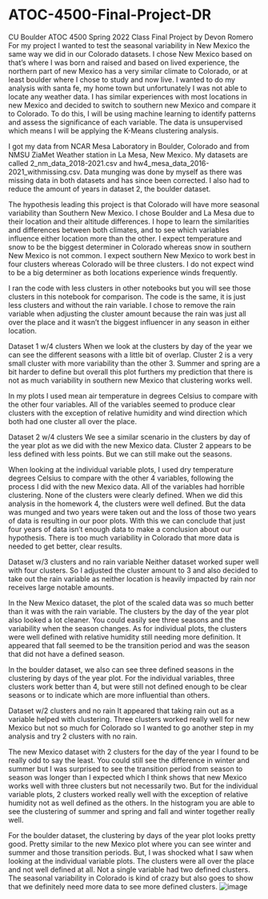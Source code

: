 # ATOC-4500-Final-Project-DR
CU Boulder ATOC 4500 Spring 2022 Class Final Project by Devon Romero 
For my project I wanted to test the seasonal variability in New Mexico the same way we did in our Colorado datasets. I chose New Mexico based on that’s where I was born and raised and based on lived experience, the northern part of new Mexico has a very similar climate to Colorado, or at least boulder where I chose to study and now live. I wanted to do my analysis with santa fe, my home town but unfortunately I was not able to locate any weather data. I has similar experiences with most locations in new Mexico and decided to switch to southern new Mexico and compare it to Colorado. To do this, I will be using machine learning to identify patterns and assess the significance of each variable. The data is unsupervised which means I will be applying the K-Means clustering analysis.

I got my data from NCAR Mesa Laboratory in Boulder, Colorado and from NMSU ZiaMet Weather station in La Mesa, New Mexico. My datasets are called 2_nm_data_2018-2021.csv and hw4_mesa_data_2016-2021_withmissing.csv. Data munging was done by myself as there was missing data in both datasets and has since been corrected. I also had to reduce the amount of years in dataset 2, the boulder dataset. 

The hypothesis leading this project is that Colorado will have more seasonal variability than Southern New Mexico. I chose Boulder and La Mesa due to their location and their altitude differences. I hope to learn the similarities and differences between both climates, and to see which variables influence either location more than the other. I expect temperature and snow to be the biggest determiner in Colorado whereas snow in southern New Mexico is not common. I expect southern New Mexico to work best in four clusters whereas Colorado will be three clusters. I do not expect wind to be a big determiner as both locations experience winds frequently. 

I ran the code with less clusters in other notebooks but you will see those clusters in this notebook for comparison. The code is the same, it is just less clusters and without the rain variable. I chose to remove the rain variable when adjusting the cluster amount because the rain was just all over the place and it wasn’t the biggest influencer in any season in either location.

Dataset 1 w/4 clusters
When we look at the clusters by day of the year we can see the different seasons with a little bit of overlap. Cluster 2 is a very small cluster with more variability than the other 3. Summer and spring are a bit harder to define but overall this plot furthers my prediction that there is not as much variability in southern new Mexico that clustering works well. 

In my plots I used mean air temperature in degrees Celsius to compare with the other four variables. All of the variables seemed to produce clear clusters with the exception of relative humidity and wind direction which both had one cluster all over the place. 


Dataset 2 w/4 clusters
We see a similar scenario in the clusters by day of the year plot as we did with the new Mexico data. Cluster 2 appears to be less defined with less points. But we can still make out the seasons. 

When looking at the individual variable plots, I used dry temperature degrees Celsius to compare with the other 4 variables, following the process I did with the new Mexico data. All of the variables had horrible clustering. None of the clusters were clearly defined. When we did this analysis in the homework 4, the clusters were well defined. But the data was munged and two years were taken out and the loss of those two years of data is resulting in our poor plots. With this we can conclude that just four years of data isn’t enough data to make a conclusion about our hypothesis. There is too much variability in Colorado that more data is needed to get better, clear results.

Dataset w/3 clusters and no rain variable
Neither dataset worked super well with four clusters. So I adjusted the cluster amount to 3 and also decided to take out the rain variable as neither location is heavily impacted by rain nor receives large notable amounts. 

In the New Mexico dataset, the plot of the scaled data was so much better than it was with the rain variable. The clusters by the day of the year plot also looked a lot cleaner. You could easily see three seasons and the variability when the season changes. As for individual plots, the clusters were well defined with relative humidity still needing more definition. It appeared that fall seemed to be the transition period and was the season that did not have a defined season. 

In the boulder dataset, we also can see three defined seasons in the clustering by days of the year plot. For the individual variables, three clusters work better than 4, but were still not defined enough to be clear seasons or to indicate which are more influential than others. 

Dataset w/2 clusters and no rain 
It appeared that taking rain out as a variable helped with clustering. Three clusters worked really well for new Mexico but not so much for Colorado so I wanted to go another step in my analysis and try 2 clusters with no rain. 

The new Mexico dataset with 2 clusters for the day of the year I found to be really odd to say the least. You could still see the difference in winter and summer but I was surprised to see the transition period from season to season was longer than I expected which I think shows that new Mexico works well with three clusters but not necessarily two. But for the individual variable plots, 2 clusters worked really well with the exception of relative humidity not as well defined as the others. In the histogram you are able to see the clustering of summer and spring and fall and winter together really well. 

For the boulder dataset, the clustering by days of the year plot looks pretty good. Pretty similar to the new Mexico plot where you can see winter and summer and those transition periods. But, I was shocked what I saw when looking at the individual variable plots. The clusters were all over the place and not well defined at all. Not a single variable had two defined clusters. The seasonal variability in Colorado is kind of crazy but also goes to show that we definitely need more data to see more defined clusters. 
![image](https://user-images.githubusercontent.com/101827981/165368844-27bc4845-cd3c-4162-af3e-c01e883de841.png)
